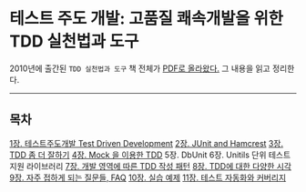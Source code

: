 # 테스트 주도 개발: 고품질 쾌속개발을 위한 TDD 실천법과 도구

2010년에 출간된 `TDD 실천법과 도구` 책 전체가 [PDF로 올라왔다.](https://repo.yona.io/doortts/blog/issue/1) 그 내용을 읽고 정리한다.

---
## 목차

[1장. 테스트주도개발 Test Driven Development](lecture1.md)
[2장. JUnit and Hamcrest](lecture2.md)
[3장. TDD 좀 더 잘하기](lecture3.md)
[4장. Mock 을 이용한 TDD](lecture4.md)
5장. DbUnit
6장. Unitils 단위 테스트 지원 라이브러리
[7장. 개발 영역에 따른 TDD 작성 패턴](lecture7.md)
[8장. TDD에 대한 다양한 시각](lecture8.md)
[9장. 자주 접하게 되는 질문들, FAQ](lecture9.md)
[10장. 실습 예제](lecture10.md)
[11장. 테스트 자동화와 커버리지](lecture11.md)
